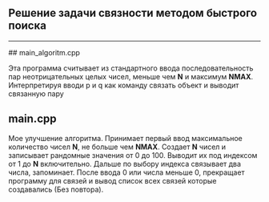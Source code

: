 ## Решение задачи связности методом быстрого поиска
<hr>
## main_algoritm.cpp

Эта программа считывает из стандартного ввода последовательность пар неотрицательных целых чисел, меньше чем <b>N</b> и максимум <b>NMAX</b>. Интерпретируя вводи p и q как команду связать объект и выводит связанную пару

## main.cpp

Мое улучшение алгоритма. Принимает первый ввод максимальное количество чисел <b>N</b>, не больше чем <b>NMAX</b>. Создает <b>N</b> чисел и записывает рандомные значения от 0 до 100. Выводит их под индексом от  1 до <b>N</b> включительно. Дальше по выбору индекса связывает два числа, запоминает. После ввода 0 или числа меньше 0, прекращает программу для связей и вывод список всех связей которые создавались (Без повтора).